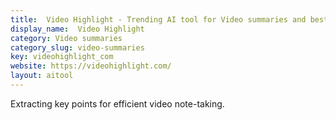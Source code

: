 ```yaml
---
title:  Video Highlight - Trending AI tool for Video summaries and best alternatives
display_name:  Video Highlight
category: Video summaries
category_slug: video-summaries
key: videohighlight_com
website: https://videohighlight.com/
layout: aitool
---
```


Extracting key points for efficient video note-taking.
